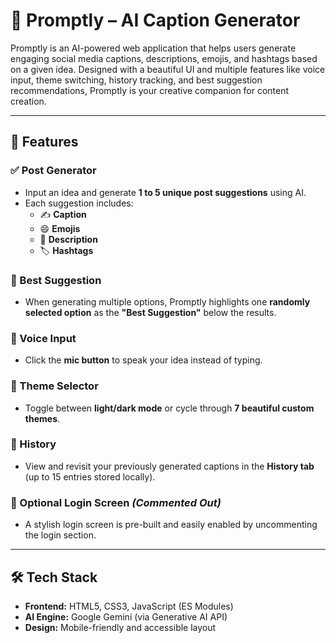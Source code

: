 # 🌟 Promptly – AI Caption Generator

Promptly is an AI-powered web application that helps users generate engaging social media captions, descriptions, emojis, and hashtags based on a given idea. Designed with a beautiful UI and multiple features like voice input, theme switching, history tracking, and best suggestion recommendations, Promptly is your creative companion for content creation.

---

## 🚀 Features

### ✅ Post Generator
- Input an idea and generate **1 to 5 unique post suggestions** using AI.
- Each suggestion includes:
  - ✍️ **Caption**
  - 😄 **Emojis**
  - 📖 **Description**
  - 🏷️ **Hashtags**

### 🌟 Best Suggestion
- When generating multiple options, Promptly highlights one **randomly selected option** as the **"Best Suggestion"** below the results.

### 🎤 Voice Input
- Click the **mic button** to speak your idea instead of typing.

### 🎨 Theme Selector
- Toggle between **light/dark mode** or cycle through **7 beautiful custom themes**.

### 📜 History
- View and revisit your previously generated captions in the **History tab** (up to 15 entries stored locally).

### 🔐 Optional Login Screen *(Commented Out)*
- A stylish login screen is pre-built and easily enabled by uncommenting the login section.

---

## 🛠️ Tech Stack

- **Frontend:** HTML5, CSS3, JavaScript (ES Modules)
- **AI Engine:** Google Gemini (via Generative AI API)
- **Design:** Mobile-friendly and accessible layout


